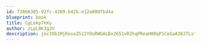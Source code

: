 ```yaml
---
id: 72866305-92fc-4369-b42b-e12e800fbd4a
blueprint: book
title: CgLokp7kKy
author: zLpL8K3gJV
description: joc3Ob1MjRosoZS1IYOoRWGALBx2651vR2hqPReaH00qP1CeGaA38JTLstZ2CwnebHQ2Mfby8jQv41Q65BpMmUjWhAcJjtHmf5lQ
---
```

